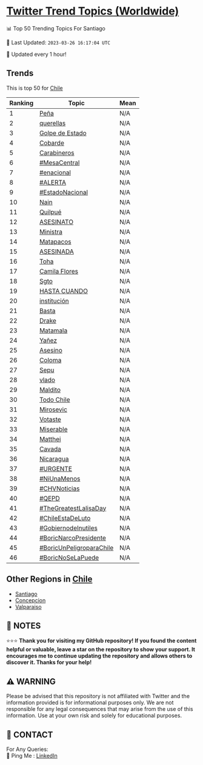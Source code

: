 [Twitter Trend Topics (Worldwide)](https://github.com/ErcinDedeoglu/Twitter-Trend-Topics)
==========


📊 Top 50 Trending Topics For Santiago

📆 Last Updated: `2023-03-26 16:17:04 UTC`

🔧 Updated every 1 hour!


## Trends

This is top 50 for [Chile](</Chile>)

| Ranking | Topic | Mean |
| ------- | ------------ | ------------ |
| 1 | [Peña](http://twitter.com/search?q=Pe%c3%b1a) | N/A |
| 2 | [querellas](http://twitter.com/search?q=querellas) | N/A |
| 3 | [Golpe de Estado](http://twitter.com/search?q=Golpe+de+Estado) | N/A |
| 4 | [Cobarde](http://twitter.com/search?q=Cobarde) | N/A |
| 5 | [Carabineros](http://twitter.com/search?q=Carabineros) | N/A |
| 6 | [#MesaCentral](http://twitter.com/search?q=%23MesaCentral) | N/A |
| 7 | [#enacional](http://twitter.com/search?q=%23enacional) | N/A |
| 8 | [#ALERTA](http://twitter.com/search?q=%23ALERTA) | N/A |
| 9 | [#EstadoNacional](http://twitter.com/search?q=%23EstadoNacional) | N/A |
| 10 | [Nain](http://twitter.com/search?q=Nain) | N/A |
| 11 | [Quilpué](http://twitter.com/search?q=Quilpu%c3%a9) | N/A |
| 12 | [ASESINATO](http://twitter.com/search?q=ASESINATO) | N/A |
| 13 | [Ministra](http://twitter.com/search?q=Ministra) | N/A |
| 14 | [Matapacos](http://twitter.com/search?q=Matapacos) | N/A |
| 15 | [ASESINADA](http://twitter.com/search?q=ASESINADA) | N/A |
| 16 | [Toha](http://twitter.com/search?q=Toha) | N/A |
| 17 | [Camila Flores](http://twitter.com/search?q=Camila+Flores) | N/A |
| 18 | [Sgto](http://twitter.com/search?q=Sgto) | N/A |
| 19 | [HASTA CUANDO](http://twitter.com/search?q=HASTA+CUANDO) | N/A |
| 20 | [institución](http://twitter.com/search?q=instituci%c3%b3n) | N/A |
| 21 | [Basta](http://twitter.com/search?q=Basta) | N/A |
| 22 | [Drake](http://twitter.com/search?q=Drake) | N/A |
| 23 | [Matamala](http://twitter.com/search?q=Matamala) | N/A |
| 24 | [Yañez](http://twitter.com/search?q=Ya%c3%b1ez) | N/A |
| 25 | [Asesino](http://twitter.com/search?q=Asesino) | N/A |
| 26 | [Coloma](http://twitter.com/search?q=Coloma) | N/A |
| 27 | [Sepu](http://twitter.com/search?q=Sepu) | N/A |
| 28 | [vlado](http://twitter.com/search?q=vlado) | N/A |
| 29 | [Maldito](http://twitter.com/search?q=Maldito) | N/A |
| 30 | [Todo Chile](http://twitter.com/search?q=Todo+Chile) | N/A |
| 31 | [Mirosevic](http://twitter.com/search?q=Mirosevic) | N/A |
| 32 | [Votaste](http://twitter.com/search?q=Votaste) | N/A |
| 33 | [Miserable](http://twitter.com/search?q=Miserable) | N/A |
| 34 | [Matthei](http://twitter.com/search?q=Matthei) | N/A |
| 35 | [Cavada](http://twitter.com/search?q=Cavada) | N/A |
| 36 | [Nicaragua](http://twitter.com/search?q=Nicaragua) | N/A |
| 37 | [#URGENTE](http://twitter.com/search?q=%23URGENTE) | N/A |
| 38 | [#NiUnaMenos](http://twitter.com/search?q=%23NiUnaMenos) | N/A |
| 39 | [#CHVNoticias](http://twitter.com/search?q=%23CHVNoticias) | N/A |
| 40 | [#QEPD](http://twitter.com/search?q=%23QEPD) | N/A |
| 41 | [#TheGreatestLalisaDay](http://twitter.com/search?q=%23TheGreatestLalisaDay) | N/A |
| 42 | [#ChileEstaDeLuto](http://twitter.com/search?q=%23ChileEstaDeLuto) | N/A |
| 43 | [#GobiernodeInutiles](http://twitter.com/search?q=%23GobiernodeInutiles) | N/A |
| 44 | [#BoricNarcoPresidente](http://twitter.com/search?q=%23BoricNarcoPresidente) | N/A |
| 45 | [#BoricUnPeligroparaChile](http://twitter.com/search?q=%23BoricUnPeligroparaChile) | N/A |
| 46 | [#BoricNoSeLaPuede](http://twitter.com/search?q=%23BoricNoSeLaPuede) | N/A |



## Other Regions in [Chile](</Chile>)

* [Santiago](</Chile/Santiago.md>)
* [Concepcion](</Chile/Concepcion.md>)
* [Valparaiso](</Chile/Valparaiso.md>)



## 📝 NOTES

⭐⭐⭐ **Thank you for visiting my GitHub repository! If you found the content helpful or valuable, leave a star on the repository to show your support. It encourages me to continue updating the repository and allows others to discover it. Thanks for your help!**


## ⚠️ WARNING

Please be advised that this repository is not affiliated with Twitter and the information provided is for informational purposes only. We are not responsible for any legal consequences that may arise from the use of this information. Use at your own risk and solely for educational purposes.


## 📨 CONTACT

 For Any Queries:  
            🏓 Ping Me : [LinkedIn](https://www.linkedin.com/in/ercindedeoglu/)
